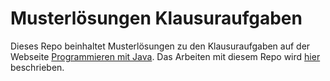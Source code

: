 # Musterlösungen Klausuraufgaben

Dieses Repo beinhaltet Musterlösungen zu den Klausuraufgaben auf der Webseite [Programmieren mit Java](https://jappuccini.github.io/java-docs/production/). Das Arbeiten mit diesem Repo wird [hier](https://jappuccini.github.io/java-docs/production/additional-material/daniel/instructions/git) beschrieben.